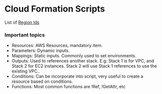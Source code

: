 # Cloud Formation Scripts

List of [Region Ids](https://docs.aws.amazon.com/pt_br/general/latest/gr/rande.html)

### Important topics
* Resources: AWS Resources, mandatory item.
* Parameters: Dynamic inputs.
* Mappings: Static inputs. Commonly used to set environments.
* Outputs: Used to references another stack. E.g: Stack 1 is for VPC, and Stack 2 for EC2 instances. Stack 2 will use Stack 1 references to use the existing VPC..
* Conditions: Can be incorporate into script, very useful to create a resource based on conditions.
* Functions: Most common functions are !Ref, !GetAttr, etc
